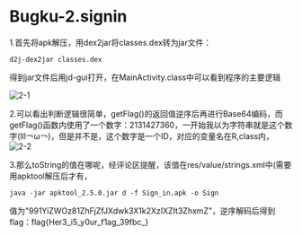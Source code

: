 # Bugku-2.signin

1.首先将apk解压，用dex2jar将classes.dex转为jar文件：

```shell
d2j-dex2jar classes.dex
```

得到jar文件后用jd-gui打开，在MainActivity.class中可以看到程序的主要逻辑

![2-1](https://github.com/OWORD/ctfimg/raw/main/Bugku/2.signin/img/2-1.png)

2.可以看出判断逻辑很简单，getFlag()的返回值逆序后再进行Base64编码，而getFlag()函数内使用了一个数字：2131427360，一开始我以为字符串就是这个数字(lll￢ω￢)，但是并不是，这个数字是一个ID，对应的变量名在R,class内，![2-2](https://github.com/OWORD/ctfimg/raw/main/Bugku/2.signin/img/2-2.png)

3.那么toString的值在哪呢，经评论区提醒，该值在res/value/strings.xml中(需要用apktool解压后才有，

```shell
java -jar apktool_2.5.0.jar d -f Sign_in.apk -o Sign
```

值为"991YiZWOz81ZhFjZfJXdwk3X1k2XzIXZIt3ZhxmZ"，逆序解码后得到flag：flag{Her3_i5_y0ur_f1ag_39fbc_}

